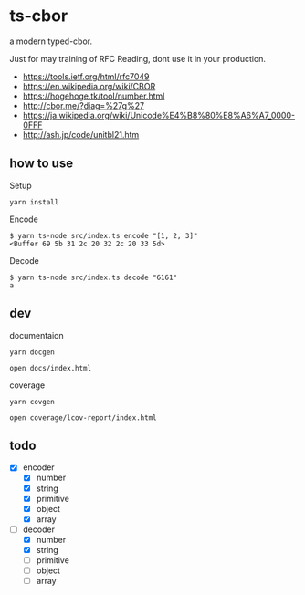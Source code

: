 # ts-cbor

a modern typed-cbor.

Just for may training of RFC Reading, dont use it in your production.

- https://tools.ietf.org/html/rfc7049
- https://en.wikipedia.org/wiki/CBOR
- https://hogehoge.tk/tool/number.html
- http://cbor.me/?diag=%27g%27
- https://ja.wikipedia.org/wiki/Unicode%E4%B8%80%E8%A6%A7_0000-0FFF
- http://ash.jp/code/unitbl21.htm

## how to use

Setup

```
yarn install
```

Encode

```
$ yarn ts-node src/index.ts encode "[1, 2, 3]"
<Buffer 69 5b 31 2c 20 32 2c 20 33 5d>
```

Decode

```
$ yarn ts-node src/index.ts decode "6161"
a
```

## dev

documentaion

```
yarn docgen

open docs/index.html
```

coverage

```
yarn covgen

open coverage/lcov-report/index.html
```

## todo

- [x] encoder
  - [x] number
  - [x] string
  - [x] primitive
  - [x] object
  - [x] array
- [ ] decoder
  - [x] number
  - [x] string
  - [ ] primitive
  - [ ] object
  - [ ] array
